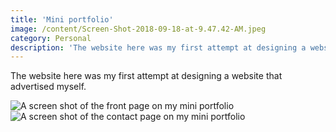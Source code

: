 ```yaml
---
title: 'Mini portfolio'
image: /content/Screen-Shot-2018-09-18-at-9.47.42-AM.jpeg
category: Personal
description: 'The website here was my first attempt at designing a website that advertised myself.'
---
```


The website here was my first attempt at designing a website that advertised myself. 

<!-- ::imagegrid -->
![A screen shot of the front page on my mini portfolio](/content/Screen-Shot-2018-09-18-at-9.47.31-AM.jpeg)
![A screen shot of the contact page on my mini portfolio](/content/Screen-Shot-2018-09-18-at-9.47.42-AM.jpeg)
<!-- :: -->